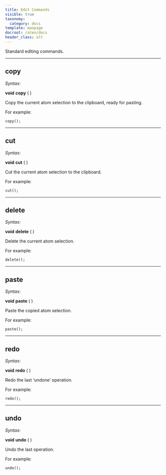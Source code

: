 ```yaml
---
title: Edit Commands
visible: true
taxonomy:
  category: docs
template: manpage
docroot: /aten/docs
header_class: alt
---
```


Standard editing commands.

---

## copy <a id="copy"></a>

_Syntax:_

**void** **copy** ( )

Copy the current atom selection to the clipboard, ready for pasting.

For example:


```
copy();
```


---

## cut <a id="cut"></a>

_Syntax:_

**void** **cut** ( )

Cut the current atom selection to the clipboard.

For example:


```
cut();
```


---

## delete <a id="delete"></a>

_Syntax:_

**void** **delete** ( )

Delete the current atom selection.

For example:


```
delete();
```


---

## paste <a id="paste"></a>

_Syntax:_

**void** **paste** ( )

Paste the copied atom selection.

For example:


```
paste();
```


---

## redo <a id="redo"></a>

_Syntax:_

**void** **redo** ( )

Redo the last ‘undone’ operation.

For example:


```
redo();
```


---

## undo <a id="undo"></a>

_Syntax:_

**void** **undo** ( )

Undo the last operation.

For example:


```
undo();
```



